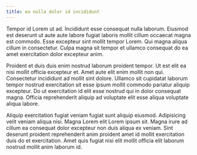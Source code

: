 ```yaml
---
title: ea nulla dolor id incididunt
---
```


Tempor id Lorem ut ad. Incididunt esse consequat nulla laborum. Eiusmod est deserunt ut aute aute labore fugiat laboris mollit cillum occaecat magna est commodo. Esse excepteur sint mollit tempor Lorem. Qui magna aliqua cillum in consectetur. Culpa magna sit tempor et ullamco consequat do ea amet exercitation dolor excepteur anim.

Proident et duis duis enim nostrud laborum proident tempor. Ut est elit ea nisi mollit officia excepteur et. Amet aute elit enim mollit non qui. Consectetur incididunt ad mollit sint dolore. Ullamco sit cupidatat laborum tempor nostrud exercitation sit esse ipsum mollit commodo pariatur aliquip excepteur. Do ut exercitation id elit esse nostrud qui in dolor consequat magna. Officia reprehenderit aliquip ad voluptate elit esse aliqua voluptate aliqua labore.

Aliquip exercitation fugiat veniam fugiat sunt aliquip eiusmod. Adipisicing velit veniam aliqua nisi. Magna Lorem elit Lorem ipsum sit. Magna irure ad cillum ea consequat dolor excepteur non duis aliqua ex veniam. Sint deserunt proident reprehenderit anim proident amet id mollit exercitation duis do et exercitation. Amet quis fugiat nisi elit mollit officia elit laborum nostrud mollit anim laborum id.
